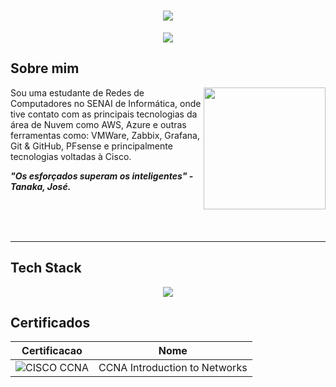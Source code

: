 <h1 align="center">
  <img src="https://capsule-render.vercel.app/api?type=rounded&height=200&color=AF69CD&text=Miriam+Silva&section=header&reversal=false&textBg=false&fontColor=FFFFFF&fontSize=100&fontAlign=50&animation=fadeIn&fontAlignY=50">
</h1>

<p align="center">
  <img src="https://readme-typing-svg.herokuapp.com/?font=Outfit&weight=300&size=21&pause=1000&color=AF69CD&center=true&vCenter=true&width=435&lines=Redes+de+Computadores">
</p>

## Sobre mim

<img align="right" height="195" src="https://i.pinimg.com/originals/35/cb/9e/35cb9e40f374dc10b1263c8e442cf038.gif">

Sou uma estudante de Redes de Computadores no SENAI de Informática, onde tive contato com as principais tecnologias da área de Nuvem como AWS, Azure e outras ferramentas como: 
VMWare, Zabbix, Grafana, Git & GitHub, PFsense e principalmente tecnologias voltadas à Cisco.

_**"Os esforçados superam os inteligentes" - Tanaka, José.**_

<br>
<br>
<br>

---  

## Tech Stack

<p align="center">
  <img src="https://skillicons.dev/icons?i=cpp,cs,aws,azure,git,github,linux,grafana">
</p>

## Certificados
| Certificacao | Nome |
| --- | --- |
| ![CISCO CCNA](https://img.shields.io/badge/CISCO_CCNA_ITN-t?logo=cisco&labelColor=white&color=white&link=https%3A%2F%2Fwww.credly.com%2Fbadges%2Fa18ff452-bc47-4523-ac1f-cd00cebc52fb%2Fpublic_url) | CCNA Introduction to Networks |
